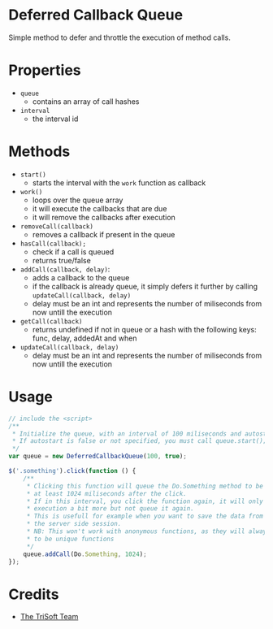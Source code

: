 # Deferred Callback Queue

Simple method to defer and throttle the execution of method calls.

# Properties

- `queue`
    - contains an array of call hashes
- `interval`
    - the interval id

# Methods

- `start()`
    - starts the interval with the `work` function as callback
- `work()`
    - loops over the queue array
    - it will execute the callbacks that are due
    - it will remove the callbacks after execution
- `removeCall(callback)`
    - removes a callback if present in the queue
- `hasCall(callback);`
    - check if a call is queued
    - returns true/false
- `addCall(callback, delay)`:
    - adds a callback to the queue
    - if the callback is already queue, it simply defers it further by calling `updateCall(callback, delay)`
    - delay must be an int and represents the number of miliseconds from now untill the execution
- `getCall(callback)`
    - returns undefined if not in queue or a hash with the following keys: func, delay, addedAt and when
- `updateCall(callback, delay)`
    - delay must be an int and represents the number of miliseconds from now untill the execution

# Usage

```javascript
// include the <script>
/**
 * Initialize the queue, with an interval of 100 miliseconds and autostart set to true.
 * If autostart is false or not specified, you must call queue.start(); yourself.
 */
var queue = new DeferredCallbackQueue(100, true);

$('.something').click(function () {
    /**
     * Clicking this function will queue the Do.Something method to be executed
     * at least 1024 miliseconds after the click.
     * If in this interval, you click the function again, it will only defer the
     * execution a bit more but not queue it again.
     * This is usefull for example when you want to save the data from a form in
     * the server side session.
     * NB: This won't work with anonymous functions, as they will always appear
     * to be unique functions
     */
    queue.addCall(Do.Something, 1024);
});
```

# Credits

- [The TriSoft Team](https://www.trisoft.ro/)
